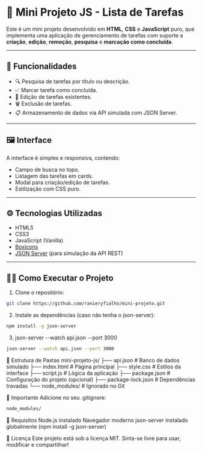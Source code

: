 # 📝 Mini Projeto JS - Lista de Tarefas

Este é um mini projeto desenvolvido em **HTML**, **CSS** e **JavaScript** puro, que implementa uma aplicação de gerenciamento de tarefas com suporte a **criação**, **edição**, **remoção**, **pesquisa** e **marcação como concluída**.

---

## 🚀 Funcionalidades

- 🔍 Pesquisa de tarefas por título ou descrição.
- ✅ Marcar tarefa como concluída.
- 📝 Edição de tarefas existentes.
- 🗑️ Exclusão de tarefas.
- 📋 Armazenamento de dados via API simulada com JSON Server.

---

## 🖼️ Interface

A interface é simples e responsiva, contendo:

- Campo de busca no topo.
- Listagem das tarefas em cards.
- Modal para criação/edição de tarefas.
- Estilização com CSS puro.

---

## ⚙️ Tecnologias Utilizadas

- HTML5
- CSS3
- JavaScript (Vanilla)
- [Boxicons](https://boxicons.com/)
- [JSON Server](https://github.com/typicode/json-server) (para simulação da API REST)

---

## 🧑‍💻 Como Executar o Projeto

1. Clone o repositório:

```bash
git clone https://github.com/ranieryfialho/mini-projeto.git
```

2. Instale as dependências (caso não tenha o json-server):
```bash
npm install -g json-server
```

3. json-server --watch api.json --port 3000
```bash
json-server --watch api.json --port 3000
```

📁 Estrutura de Pastas
mini-projeto-js/
├── api.json           # Banco de dados simulado
├── index.html         # Página principal
├── style.css          # Estilos da interface
├── script.js          # Lógica da aplicação
├── package.json       # Configuração do projeto (opcional)
├── package-lock.json  # Dependências travadas
└── node_modules/      # Ignorado no Git

🛑 Importante
Adicione no seu .gitignore:

```bash
node_modules/
```

📌 Requisitos
Node.js instalado
Navegador moderno
json-server instalado globalmente (npm install -g json-server)

📄 Licença
Este projeto está sob a licença MIT. Sinta-se livre para usar, modificar e compartilhar!
